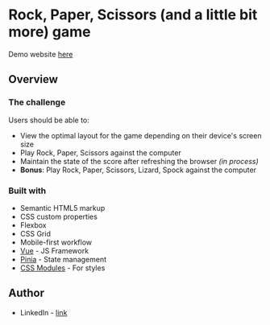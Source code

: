 # Rock, Paper, Scissors (and a little bit more) game 
Demo website [here](https://rock-paper-scissors-chi-hazel.vercel.app/)


## Overview

### The challenge

Users should be able to:

- View the optimal layout for the game depending on their device's screen size
- Play Rock, Paper, Scissors against the computer
- Maintain the state of the score after refreshing the browser _(in process)_
- **Bonus**: Play Rock, Paper, Scissors, Lizard, Spock against the computer


### Built with

- Semantic HTML5 markup
- CSS custom properties
- Flexbox
- CSS Grid
- Mobile-first workflow
- [Vue](https://vuejs.org/) - JS Framework
- [Pinia](https://pinia.vuejs.org/) - State management
- [CSS Modules](https://github.com/css-modules/css-modules) - For styles


## Author

- LinkedIn - [link](https://www.linkedin.com/in/elizaveta-kozina-427b8b252/)
